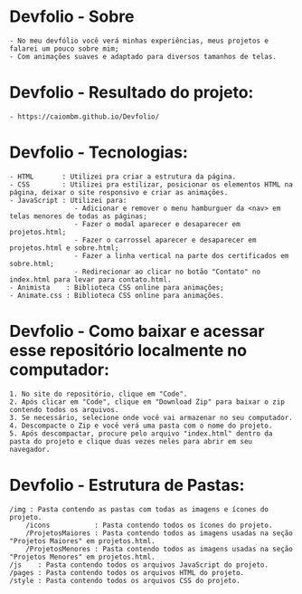 # Devfolio - Sobre
    - No meu devfólio você verá minhas experiências, meus projetos e falarei um pouco sobre mim;
    - Com animações suaves e adaptado para diversos tamanhos de telas.

# Devfolio - Resultado do projeto:
    - https://caiombm.github.io/Devfolio/ 

# Devfolio - Tecnologias:
    - HTML       : Utilizei pra criar a estrutura da página.
    - CSS        : Utilizei pra estilizar, posicionar os elementos HTML na página, deixar o site responsivo e criar as animações.
    - JavaScript : Utilizei para:
                    - Adicionar e remover o menu hamburguer da <nav> em telas menores de todas as páginas;
                    - Fazer o modal aparecer e desaparecer em projetos.html;
                    - Fazer o carrossel aparecer e desaparecer em projetos.html e sobre.html;
                    - Fazer a linha vertical na parte dos certificados em sobre.html;
                    - Redirecionar ao clicar no botão "Contato" no index.html para levar para contato.html.
    - Animista    : Biblioteca CSS online para animações;
    - Animate.css : Biblioteca CSS online para animações.

# Devfolio - Como baixar e acessar esse repositório localmente no computador:
    1. No site do repositório, clique em "Code".
    2. Após clicar em "Code", clique em "Download Zip" para baixar o zip contendo todos os arquivos.
    3. Se necessário, selecione onde você vai armazenar no seu computador.
    4. Descompacte o Zip e você verá uma pasta com o nome do projeto.
    5. Após descompactar, procure pelo arquivo "index.html" dentro da pasta do projeto e clique duas vezes neles para abrir em seu navegador.

# Devfolio - Estrutura de Pastas:
    /img : Pasta contendo as pastas com todas as imagens e ícones do projeto.
        /icons           : Pasta contendo todos os ícones do projeto.
        /ProjetosMaiores : Pasta contendo todos as imagens usadas na seção "Projetos Maiores" em projetos.html.
        /ProjetosMenores : Pasta contendo todos as imagens usadas na seção "Projetos Menores" em projetos.html.
    /js    : Pasta contendo todos os arquivos JavaScript do projeto.
    /pages : Pasta contendo todos os arquivos HTML do projeto.
    /style : Pasta contendo todos os arquivos CSS do projeto.
